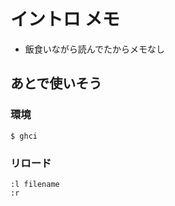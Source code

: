イントロ メモ
=============

- 飯食いながら読んでたからメモなし

## あとで使いそう
### 環境
```
$ ghci
```

### リロード
```
:l filename
:r
```


